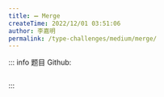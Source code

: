 ```yaml
---
title: ➖ Merge
createTime: 2022/12/01 03:51:06
author: 李嘉明
permalink: /type-challenges/medium/merge/
---
```


::: info 题目
Github: []()

```ts

```

:::
